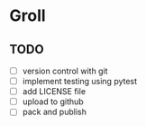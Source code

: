 # Groll

## TODO

- [ ] version control with git
- [ ] implement testing using pytest 
- [ ] add LICENSE file
- [ ] upload to github
- [ ] pack and publish
